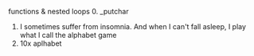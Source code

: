 functions & nested loops
0. _putchar
1. I sometimes suffer from insomnia. And when I can't fall asleep, I play what I call the alphabet game
2. 10x aplhabet
